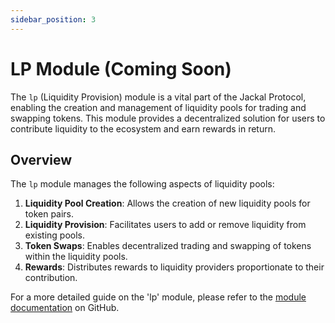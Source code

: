 ```yaml
---
sidebar_position: 3
---
```


# LP Module (Coming Soon)

The `lp` (Liquidity Provision) module is a vital part of the Jackal Protocol, enabling the creation and management of
liquidity pools for trading and swapping tokens. This module provides a decentralized solution for users to contribute
liquidity to the ecosystem and earn rewards in return.

## Overview

The `lp` module manages the following aspects of liquidity pools:

1. **Liquidity Pool Creation**: Allows the creation of new liquidity pools for token pairs.
2. **Liquidity Provision**: Facilitates users to add or remove liquidity from existing pools.
3. **Token Swaps**: Enables decentralized trading and swapping of tokens within the liquidity pools.
4. **Rewards**: Distributes rewards to liquidity providers proportionate to their contribution.

For a more detailed guide on the 'lp' module, please refer to
the [module documentation](https://github.com/JackalLabs/canine-chain/blob/master/x/lp/README.md) on GitHub.
